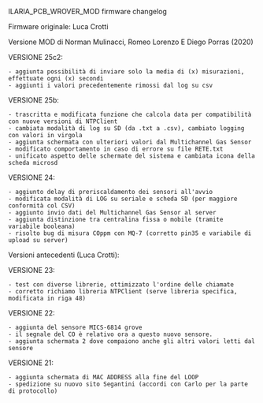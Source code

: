 ILARIA_PCB_WROVER_MOD firmware changelog

Firmware originale: Luca Crotti

Versione MOD di Norman Mulinacci, Romeo Lorenzo E Diego Porras (2020)


VERSIONE 25c2:

	- aggiunta possibilità di inviare solo la media di (x) misurazioni, effettuate ogni (x) secondi
	- aggiunti i valori precedentemente rimossi dal log su csv

VERSIONE 25b:

	- trascritta e modificata funzione che calcola data per compatibilità con nuove versioni di NTPClient
	- cambiata modalità di log su SD (da .txt a .csv), cambiato logging con valori in virgola
	- aggiunta schermata con ulteriori valori dal Multichannel Gas Sensor
	- modificato comportamento in caso di errore su file RETE.txt
	- unificato aspetto delle schermate del sistema e cambiata icona della scheda microsd

VERSIONE 24:

	- aggiunto delay di preriscaldamento dei sensori all'avvio
	- modificata modalità di LOG su seriale e scheda SD (per maggiore conformità col CSV)
	- aggiunto invio dati del Multichannel Gas Sensor al server
	- aggiunta distinzione tra centralina fissa o mobile (tramite variabile booleana)
	- risolto bug di misura COppm con MQ-7 (corretto pin35 e variabile di upload su server)


Versioni antecedenti (Luca Crotti):


VERSIONE 23:

	- test con diverse librerie, ottimizzato l'ordine delle chiamate
	- corretto richiamo libreria NTPClient (serve libreria specifica, modificata in riga 48)

VERSIONE 22:

	- aggiunta del sensore MICS-6814 grove
	- il segnale del CO è relativo ora a questo nuovo sensore.
	- aggiunta schermata 2 dove compaiono anche gli altri valori letti dal sensore

VERSIONE 21:

	- aggiunta schermata di MAC ADDRESS alla fine del LOOP
	- spedizione su nuovo sito Segantini (accordi con Carlo per la parte di protocollo)
